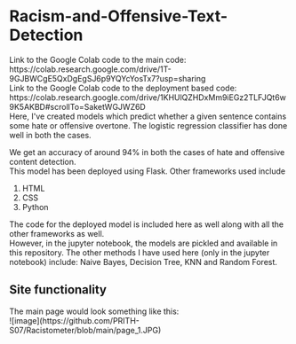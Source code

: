 # Racism-and-Offensive-Text-Detection

<p>
Link to the Google Colab code to the main code: https://colab.research.google.com/drive/1T-9GJBWCgE5QxDgEgSJ6p9YQYcYosTx7?usp=sharing <br>
Link to the Google Colab code to the deployment based code: https://colab.research.google.com/drive/1KHUlQZHDxMm9iEGz2TLFJQt6w9K5AKBD#scrollTo=SaketWGJWZ6D<br>
Here, I've created models which predict whether a given sentence contains some hate or offensive overtone. The logistic regression classifier has done well in both the cases.<br>
</p>
We get an accuracy of around 94% in both the cases of hate and offensive content detection.<br>
This model has been deployed using Flask. Other frameworks used include
<ol>
  <li>HTML</li>
  <li>CSS</li>
  <li>Python</li>
</ol>
The code for the deployed model is included here as well along with all the other frameworks as well.<br>
However, in the jupyter notebook, the models are pickled and available in this repository. The other methods I have used here (only in the jupyter notebook) include: Naive Bayes, Decision Tree, KNN and Random Forest.

## Site functionality

<p>
  The main page would look something like this: <br>
  ![image](https://github.com/PRITH-S07/Racistometer/blob/main/page_1.JPG)



